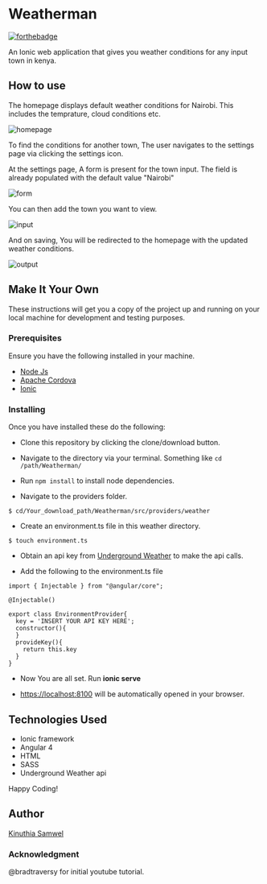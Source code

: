 # Weatherman 

[![forthebadge](http://forthebadge.com/images/badges/60-percent-of-the-time-works-every-time.svg)](http://forthebadge.com)

An Ionic web application that gives you weather conditions for any input town in kenya.


## How to use

The homepage displays default weather conditions for Nairobi. This includes the temprature, cloud conditions etc.

![homepage](src/assets/imgs/default.jpg)  

To find the conditions for another town, The user navigates to the settings page via clicking the settings icon.


At the settings page, A form is present for the town input. The field is already populated with the default value "Nairobi"

![form](src/assets/imgs/prefil.jpg)

You can then add the town you want to view.

![input](src/assets/imgs/filled.png)

And on saving, You will be redirected to the homepage with the updated weather conditions.

![output](src/assets/imgs/output.jpg)

## Make It Your Own

These instructions will get you a copy of the project up and running on your local machine for development and testing purposes.

### Prerequisites

Ensure you have the following installed in your machine.

* [Node Js](https://nodejs.org/en/)
* [Apache Cordova](https://cordova.apache.org/)
* [Ionic](https://ionicframework.com/)


### Installing

Once you have installed these do the following:

* Clone this repository by clicking the clone/download button.

* Navigate to the directory via your terminal. Something like ```cd /path/Weatherman/```

* Run ```npm install``` to install node dependencies.

* Navigate to the providers folder.

```
$ cd/Your_download_path/Weatherman/src/providers/weather
```
* Create an environment.ts file in this weather directory.
```
$ touch environment.ts
```

* Obtain an api key from [Underground Weather](https://www.wunderground.com/weather/api/) to make the api calls.

* Add the following to the environment.ts file
```
import { Injectable } from "@angular/core";

@Injectable()

export class EnvironmentProvider{
  key = 'INSERT YOUR API KEY HERE';
  constructor(){
  }
  provideKey(){
    return this.key
  }
}

```

* Now You are all set. Run **ionic serve**


* [https://localhost:8100](https://localhost:8100) will be automatically opened in your browser.


## Technologies Used

* Ionic framework
* Angular 4
* HTML
* SASS
* Underground Weather api

Happy Coding!

## Author

[Kinuthia Samwel](http://samwelkinuthia.github.io)


### Acknowledgment

@bradtraversy for initial youtube tutorial.
